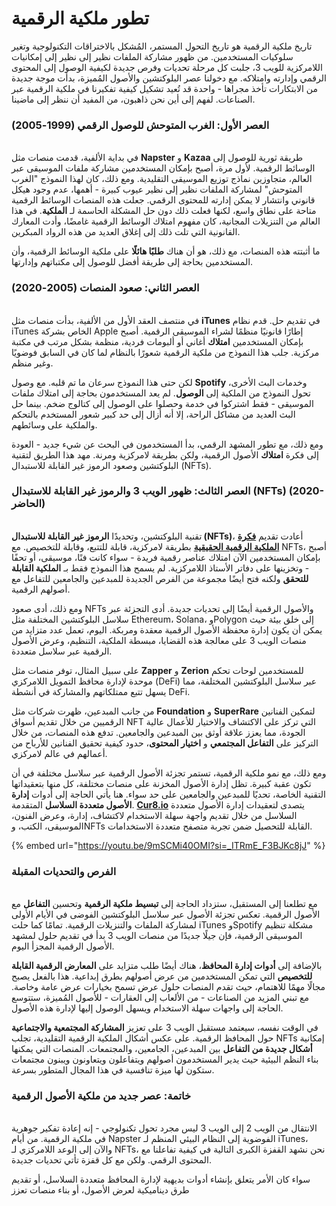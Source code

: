 # تطور ملكية الرقمية

تاريخ ملكية الرقمية هو تاريخ التحول المستمر، المُشكل بالاختراقات التكنولوجية وتغير سلوكيات المستخدمين. من ظهور مشاركة الملفات نظير إلى نظير إلى إمكانيات اللامركزية للويب 3، جلبت كل مرحلة تحديات وفرص جديدة لكيفية الوصول إلى المحتوى الرقمي وإدارته وامتلاكه. مع دخولنا عصر البلوكتشين والأصول المُميزة، بدأت موجة جديدة من الابتكارات تأخذ مجراها - واحدة قد تُعيد تشكيل كيفية تفكيرنا في ملكية الرقمية عبر الصناعات. لفهم إلى أين نحن ذاهبون، من المفيد أن ننظر إلى ماضينا.

### العصر الأول: الغرب المتوحش للوصول الرقمي (1999-2005) <a href="#ember56" id="ember56"></a>

\
في بداية الألفية، قدمت منصات مثل **Napster** و **Kazaa** طريقة ثورية للوصول إلى الوسائط الرقمية. لأول مرة، أصبح بإمكان المستخدمين مشاركة ملفات الموسيقى عبر العالم، متجاوزين نماذج توزيع الموسيقى التقليدية. ومع ذلك، كان لهذا النموذج "الغرب المتوحش" لمشاركة الملفات نظير إلى نظير عيوب كبيرة - أهمها، عدم وجود هيكل قانوني وانتشار لا يمكن إدارته للمحتوى الرقمي. جعلت هذه المنصات الوسائط الرقمية متاحة على نطاق واسع، لكنها فعلت ذلك دون حل المشكلة الحاسمة لـ **الملكية**. في هذا العالم من التنزيلات المجانية، كان مفهوم امتلاك الوسائط الرقمية غامضًا، وأدت المعارك القانونية التي تلت ذلك إلى إغلاق العديد من هذه الرواد المبكرين.

ما أثبتته هذه المنصات، مع ذلك، هو أن هناك **طلبًا هائلًا** على ملكية الوسائط الرقمية، وأن المستخدمين بحاجة إلى طريقة أفضل للوصول إلى مكتباتهم وإدارتها.

### العصر الثاني: صعود المنصات (2005-2020) <a href="#ember59" id="ember59"></a>

\
في منتصف العقد الأول من الألفية، بدأت منصات مثل **iTunes** في تقديم حل. قدم نظام iTunes الخاص بشركة Apple إطارًا قانونيًا منظمًا لشراء الموسيقى الرقمية. أصبح بإمكان المستخدمين **امتلاك** أغاني أو ألبومات فردية، منظمة بشكل مرتب في مكتبة مركزية. جلب هذا النموذج من ملكية الرقمية شعورًا بالنظام لما كان في السابق فوضويًا وغير منظم.

لكن حتى هذا النموذج سرعان ما تم قلبه. مع وصول **Spotify** وخدمات البث الأخرى، تحول النموذج من الملكية إلى **الوصول**. لم يعد المستخدمون بحاجة إلى امتلاك ملفات الموسيقى - فقط اشتركوا في خدمة وحصلوا على الوصول إلى كتالوج ضخم. بينما حل البث العديد من مشاكل الراحة، إلا أنه أزال إلى حد كبير شعور المستخدم بالتحكم والملكية على وسائطهم.

ومع ذلك، مع تطور المشهد الرقمي، بدأ المستخدمون في البحث عن شيء جديد - العودة إلى فكرة **امتلاك** الأصول الرقمية، ولكن بطريقة لامركزية ومرنة. مهد هذا الطريق لتقنية البلوكتشين وصعود الرموز غير القابلة للاستبدال (NFTs).

### العصر الثالث: ظهور الويب 3 والرموز غير القابلة للاستبدال (NFTs) (2020-الحاضر) <a href="#ember63" id="ember63"></a>

\
تقنية البلوكتشين، وتحديدًا **الرموز غير القابلة للاستبدال (NFTs)**، أعادت تقديم [**فكرة الملكية الرقمية الحقيقية**](the-dawn-of-digital-ownership.md) بطريقة لامركزية، قابلة للتتبع، وقابلة للتخصيص. مع NFTs، أصبح بإمكان المستخدمين الآن امتلاك عناصر رقمية فريدة - سواء كانت فنًا، موسيقى، أو تحفًا - وتخزينها على دفاتر الأستاذ اللامركزية. لم يسمح هذا النموذج فقط بـ **الملكية القابلة للتحقق** ولكنه فتح أيضًا مجموعة من الفرص الجديدة للمبدعين والجامعين للتفاعل مع أصولهم الرقمية.

ومع ذلك، أدى صعود NFTs والأصول الرقمية أيضًا إلى تحديات جديدة. أدى التجزئة عبر سلاسل البلوكتشين المختلفة مثل Ethereum، Solana، وPolygon إلى خلق بيئة حيث يمكن أن يكون إدارة محفظة الأصول الرقمية معقدة ومربكة. اليوم، تعمل عدد متزايد من منصات الويب 3 على معالجة هذه القضايا، مبسطة الملكية، التنظيم، وعرض الأصول الرقمية عبر سلاسل متعددة.

على سبيل المثال، توفر منصات مثل **Zapper** و **Zerion** للمستخدمين لوحات تحكم موحدة لإدارة محافظ التمويل اللامركزي (DeFi) عبر سلاسل البلوكتشين المختلفة، مما يسهل تتبع ممتلكاتهم والمشاركة في أنشطة DeFi.

من جانب المبدعين، ظهرت شركات مثل **Foundation** و **SuperRare** لتمكين الفنانين الرقميين من خلال تقديم أسواق NFT التي تركز على الاكتشاف والاختيار للأعمال عالية الجودة، مما يعزز علاقة أوثق بين المبدعين والجامعين. تدفع هذه المنصات، من خلال التركيز على **التفاعل المجتمعي** و **اختيار المحتوى**، حدود كيفية تحقيق الفنانين للأرباح من أعمالهم في عالم لامركزي.

ومع ذلك، مع نمو ملكية الرقمية، تستمر تجزئة الأصول الرقمية عبر سلاسل مختلفة في أن تكون عقبة كبيرة. تظل إدارة الأصول المخزنة على منصات مختلفة، كل منها بتعقيداتها التقنية الخاصة، تحديًا للمبدعين والجامعين على حد سواء. هنا يأتي الحاجة إلى أدوات **إدارة الأصول متعددة السلاسل** المتقدمة. [**Cur8.io**](http://cur8.io/) يتصدى لتعقيدات إدارة الأصول متعددة السلاسل من خلال تقديم واجهة سهلة الاستخدام لاكتشاف، إدارة، وعرض الفنون، الموسيقى، الكتب، وNFTs القابلة للتحصيل ضمن تجربة متصفح متعددة الاستخدامات.

{% embed url="https://youtu.be/9mSCMi40OMI?si=_ITRmE_F3BJKc8jJ" %}

### الفرص والتحديات المقبلة <a href="#ember69" id="ember69"></a>

\
مع تطلعنا إلى المستقبل، ستزداد الحاجة إلى **تبسيط ملكية الرقمية** وتحسين **التفاعل** مع الأصول الرقمية. تعكس تجزئة الأصول عبر سلاسل البلوكتشين الفوضى في الأيام الأولى لمشاركة الملفات والتنزيلات الرقمية. تمامًا كما حلت iTunes وSpotify مشكلة تنظيم الموسيقى الرقمية، فإن جيلًا جديدًا من منصات الويب 3 بدأ في تقديم حلول لمشهد الأصول الرقمية المجزأ اليوم.

بالإضافة إلى **أدوات إدارة المحافظ**، هناك أيضًا طلب متزايد على **المعارض الرقمية القابلة للتخصيص** التي تمكن المستخدمين من عرض أصولهم بطرق إبداعية. هذا بالفعل يصبح مجالًا مهمًا للاهتمام، حيث تقدم المنصات حلول عرض تسمح بخيارات عرض عامة وخاصة. مع تبني المزيد من الصناعات - من الألعاب إلى العقارات - للأصول المُميزة، ستتوسع الحاجة إلى واجهات سهلة الاستخدام ويسهل الوصول إليها لإدارة هذه الأصول.

في الوقت نفسه، سيعتمد مستقبل الويب 3 على تعزيز **المشاركة المجتمعية والاجتماعية** حول المحافظ الرقمية. على عكس أشكال الملكية الرقمية التقليدية، تجلب NFTs إمكانية **أشكال جديدة من التفاعل** بين المبدعين، الجامعين، والمجتمعات. المنصات التي يمكنها بناء النظم البيئية حيث يدير المستخدمون أصولهم ويتفاعلون ويتعاونون ويبنون مجتمعات ستكون لها ميزة تنافسية في هذا المجال المتطور بسرعة.

### خاتمة: عصر جديد من ملكية الأصول الرقمية <a href="#ember73" id="ember73"></a>

\
الانتقال من الويب 2 إلى الويب 3 ليس مجرد تحول تكنولوجي - إنه إعادة تفكير جوهرية في ملكية الرقمية. من أيام Napster الفوضوية إلى النظام البيئي المنظم لـ iTunes، والآن إلى الوعد اللامركزي لـ NFTs، نحن نشهد القفزة الكبرى التالية في كيفية تفاعلنا مع المحتوى الرقمي. ولكن مع كل قفزة تأتي تحديات جديدة.

سواء كان الأمر يتعلق بإنشاء أدوات بديهية لإدارة المحافظ متعددة السلاسل، أو تقديم طرق ديناميكية لعرض الأصول، أو بناء منصات تعزز